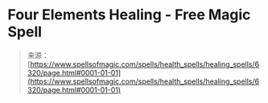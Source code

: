 <!--yml

category: 未分类

date: 2024-06-12 18:40:53

-->

# Four Elements Healing - Free Magic Spell

> 来源：[https://www.spellsofmagic.com/spells/health_spells/healing_spells/6320/page.html#0001-01-01](https://www.spellsofmagic.com/spells/health_spells/healing_spells/6320/page.html#0001-01-01)
